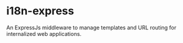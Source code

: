 # i18n-express
An ExpressJs middleware to manage templates and URL routing for internalized web applications.
